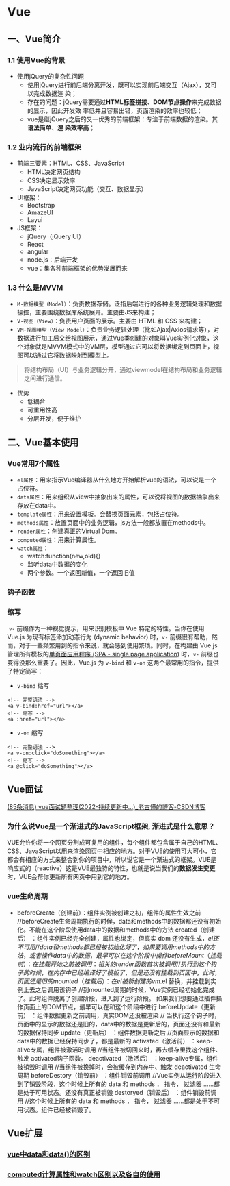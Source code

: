 # Vue

## 一、Vue简介

### 1.1 使用Vue的背景

- 使用jQuery的复杂性问题
    - 使用jQuery进行前后端分离开发，既可以实现前后端交互（Ajax），又可以完成数据渲
        染；
    - 存在的问题：jQuery需要通过**HTML标签拼接**、**DOM节点操作**来完成数据的显示，因此开发效
        率低并且容易出错，页面渲染的效率也较低；
    - vue是继jQuery之后的又一优秀的前端框架：专注于前端数据的渲染。其**语法简单**、**渲**
        **染效率高**；



### 1.2 业内流行的前端框架

- 前端三要素：HTML、CSS、JavaScript 
    - HTML决定网页结构
    - CSS决定显示效率
    - JavaScript决定网页功能（交互、数据显示）
- UI框架：
    - Bootstrap 
    - AmazeUI
    - Layui
- JS框架： 
    - jQuery（jQuery UI） 
    - React 
    - angular 
    - node.js：后端开发 
    - vue：集各种前端框架的优势发展而来



### 1.3 什么是MVVM

- `M-数据模型（Model）`：负责数据存储。泛指后端进行的各种业务逻辑处理和数据操控，主要围绕数据库系统展开。主要由JS来构建；
- `V-视图（View）`：负责用户页面的展示。主要由 HTML 和 CSS 来构建；
- `VM-视图模型（View Model）`：负责业务逻辑处理（比如Ajax|Axios请求等），对数据进行加工后交给视图展示，通过Vue类创建的对象叫Vue实例化对象，这个对象就是MVVM模式中的VM层，模型通过它可以将数据绑定到页面上，视图可以通过它将数据映射到模型上。

> ​		将结构布局（UI）与业务逻辑分开，通过viewmodel在结构布局和业务逻辑之间进行通信。



- 优势
    - 低耦合
    - 可重用性高
    - 分层开发，便于维护



## 二、Vue基本使用

### Vue常用7个属性

- `el属性`：用来指示Vue编译器从什么地方开始解析vue的语法，可以说是一个占位符。
- `data属性`：用来组织从view中抽象出来的属性，可以说将视图的数据抽象出来存放在data中。
- `template属性`：用来设置模板。会替换页面元素，包括占位符。
- `methods属性`：放置页面中的业务逻辑，js方法一般都放置在methods中。
- `render属性`：创建真正的Virtual Dom。
- `computed属性`：用来计算属性。
- `watch属性`：
    - watch:function(new,old){}
    - 监听data中数据的变化
    - 两个参数。一个返回新值，一个返回旧值





### 钩子函数



### 缩写
​		`v-` 前缀作为一种视觉提示，用来识别模板中 Vue 特定的特性。当你在使用 Vue.js 为现有标签添加动态行为 (dynamic behavior) 时，`v-` 前缀很有帮助，然而，对于一些频繁用到的指令来说，就会感到使用繁琐。同时，在构建由 Vue.js 管理所有模板的[单页面应用程序 (SPA - single page application)](https://link.zhihu.com/?target=https%3A//en.wikipedia.org/wiki/Single-page_application) 时，`v-` 前缀也变得没那么重要了。因此，Vue.js 为 `v-bind` 和 `v-on` 这两个最常用的指令，提供了特定简写：

- `v-bind` 缩写

```vue
<!-- 完整语法 -->
<a v-bind:href="url"></a>
<!-- 缩写 -->
<a :href="url"></a>
```



- `v-on` 缩写

```vue
<!-- 完整语法 -->
<a v-on:click="doSomething"></a>
<!-- 缩写 -->
<a @click="doSomething"></a>
```







## Vue面试

[(85条消息) vue面试题整理(2022-持续更新中...)_老古懂的博客-CSDN博客](https://blog.csdn.net/qq_45659769/article/details/119564784)

### 为什么说Vue是一个渐进式的JavaScript框架, 渐进式是什么意思？
​		VUE允许你将一个网页分割成可复用的组件，每个组件都包含属于自己的HTML、CSS、JavaScript以用来渲染网页中相应的地方。对于VUE的使用可大可小，它都会有相应的方式来整合到你的项目中，所以说它是一个渐进式的框架。VUE是响应式的（reactive）这是VUE最独特的特性，也就是说当我们的**数据发生变更**时，VUE会帮你更新所有网页中用到它的地方。



### vue生命周期

- beforeCreate（创建前）：组件实例被创建之初，组件的属性生效之前
    //beforeCreate生命周期执行的时候，data和methods中的数据都还没有初始化。不能在这个阶段使用data中的数据和methods中的方法
    created（创建后） ：组件实例已经完全创建，属性也绑定，但真实 dom 还没有生成，$el 还不可用
    // data 和 methods都已经被初始化好了，如果要调用 methods 中的方法，或者操作 data 中的数据，最早可以在这个阶段中操作
    beforeMount（挂载前） ：在挂载开始之前被调用：相关的 render 函数首次被调用
    //执行到这个钩子的时候，在内存中已经编译好了模板了，但是还没有挂载到页面中，此时，页面还是旧的
    mounted（挂载后） ：在el 被新创建的 vm.$el 替换，并挂载到实例上去之后调用该钩子
    //到mounted周期的时候，Vue实例已经初始化完成了。此时组件脱离了创建阶段，进入到了运行阶段。 如果我们想要通过插件操作页面上的DOM节点，最早可以在和这个阶段中进行
    beforeUpdate（更新前） ：组件数据更新之前调用，真实DOM还没被渲染
    // 当执行这个钩子时，页面中的显示的数据还是旧的，data中的数据是更新后的，页面还没有和最新的数据保持同步
    update（更新后） ：组件数据更新之后
    //页面显示的数据和data中的数据已经保持同步了，都是最新的
    activated（激活前） ：keep-alive专属，组件被激活时调用
    //当组件被切回来时，再去缓存里找这个组件、触发 activated钩子函数。
    deactivated（激活后） ：keep-alive专属，组件被销毁时调用
    //当组件被换掉时，会被缓存到内存中、触发 deactivated 生命周期
    beforeDestory（销毁前） ：组件销毁前调用
    //Vue实例从运行阶段进入到了销毁阶段，这个时候上所有的 data 和 methods ， 指令， 过滤器 ……都是处于可用状态。还没有真正被销毁
    destoryed（销毁后） ：组件销毁前调用
    //这个时候上所有的 data 和 methods ， 指令， 过滤器 ……都是处于不可用状态。组件已经被销毁了。







## Vue扩展

### [vue中data和data()的区别](https://www.jb51.net/article/239474.htm)

### [computed计算属性和watch区别以及各自的使用](https://blog.csdn.net/qq_38110274/article/details/121242203)









